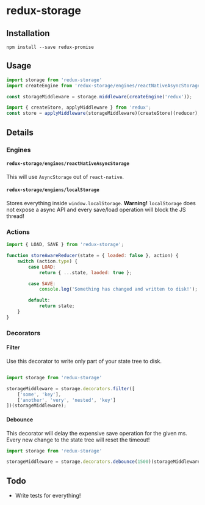 redux-storage
=============

## Installation

    npm install --save redux-promise

## Usage

```js
import storage from 'redux-storage'
import createEngine from 'redux-storage/engines/reactNativeAsyncStorage';

const storageMiddleware = storage.middleware(createEngine('redux'));

import { createStore, applyMiddleware } from 'redux';
const store = applyMiddleware(storageMiddleware)(createStore)(reducer);
```

## Details

### Engines

#### `redux-storage/engines/reactNativeAsyncStorage`

This will use `AsyncStorage` out of `react-native`.

#### `redux-storage/engiens/localStorage`

Stores everything inside `window.localStorage`. **Warning!** `localStorage` does
not expose a async API and every save/load operation will block the JS thread!

### Actions

```js
import { LOAD, SAVE } from 'redux-storage';

function storeAwareReducer(state = { loaded: false }, action) {
    switch (action.type) {
        case LOAD:
            return { ...state, laoded: true };

        case SAVE:
            console.log('Something has changed and written to disk!');

        default:
            return state;
    }
}
```

### Decorators

#### Filter

Use this decorator to write only part of your state tree to disk.

```js

import storage from 'redux-storage'

storageMiddleware = storage.decorators.filter([
    ['some', 'key'],
    ['another', 'very', 'nested', 'key']
])(storageMiddleware);
```

#### Debounce

This decorator will delay the expensive save operation for the given ms. Every
new change to the state tree will reset the timeout!

```js
import storage from 'redux-storage'

storageMiddleware = storage.decorators.debounce(1500)(storageMiddleware);
```

## Todo

- Write tests for everything!

